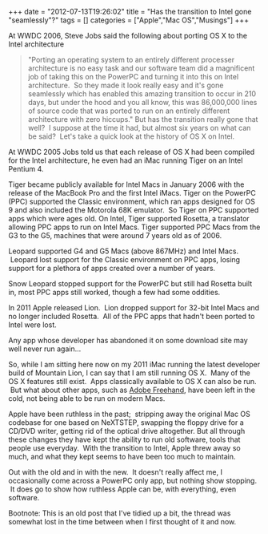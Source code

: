 +++
date = "2012-07-13T19:26:02"
title = "Has the transition to Intel gone \"seamlessly\"?"
tags = []
categories = ["Apple","Mac OS","Musings"]
+++

At WWDC 2006, Steve Jobs said the following about porting OS X to the Intel architecture 
> "Porting an operating system to an entirely different processer architecture is no easy task and our software team did a magnificent job of taking this on the PowerPC and turning it into this on Intel architecture.  So they made it look really easy and it's gone seamlessly which has enabled this amazing transition to occur in 210 days, but under the hood and you all know, this was 86,000,000 lines of source code that was ported to run on an entirely different  architecture with zero hiccups." 
But has the transition really gone that well?  I suppose at the time it had, but almost six years on what can be said?  Let's take a quick look at the history of OS X on Intel. 
 
At WWDC 2005 Jobs told us that each release of OS X had been compiled for the Intel architecture, he even had an iMac running Tiger on an Intel Pentium 4. 
 
Tiger became publicly available for Intel Macs in January 2006 with the release of the MacBook Pro and the first Intel iMacs. 
Tiger on the PowerPC (PPC) supported the Classic environment, which ran apps designed for OS 9 and also included the Motorola 68K emulator.  So Tiger on PPC supported apps which were ages old. 
On Intel, Tiger supported Rosetta, a translator allowing PPC apps to run on Intel Macs. 
Tiger supported PPC Macs from the G3 to the G5, machines that were around 7 years old as of 2006. 
 
Leopard supported G4 and G5 Macs (above 867MHz) and Intel Macs.  Leopard lost support for the Classic environment on PPC apps, losing support for a plethora of apps created over a number of years. 
 
Snow Leopard stopped support for the PowerPC but still had Rosetta built in, most PPC apps still worked, though a few had some oddities. 
 
In 2011 Apple released Lion.  Lion dropped support for 32-bit Intel Macs and no longer included Rosetta.  All of the PPC apps that hadn't been ported to Intel were lost. 
 
Any app whose developer has abandoned it on some download site may well never run again... 
 
So, while I am sitting here now on my 2011 iMac running the latest developer build of Mountain Lion, I can say that I am still running OS X.  Many of the OS X features still exist.  Apps classically available to OS X can also be run.  But what about other apps, such as [Adobe Freehand][1], have been left in the cold, not being able to be run on modern Macs. 
 
Apple have been ruthless in the past;  stripping away the original Mac OS codebase for one based on NeXTSTEP, swapping the floppy drive for a CD/DVD writer, getting rid of the optical drive altogether. But all through these changes they have kept the ability to run old software, tools that people use everyday.  With the transition to Intel, Apple threw away so much, and what they kept seems to have been too much to maintain. 
 
Out with the old and in with the new.  It doesn't really affect me, I occasionally come across a PowerPC only app, but nothing show stopping.  It does go to show how ruthless Apple can be, with everything, even software. 
 
Bootnote: This is an old post that I've tidied up a bit, the thread was somewhat lost in the time between when I first thought of it and now.

  [1]: http://www.adobe.com/products/freehand/

